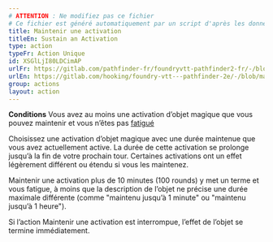```yaml
---
# ATTENTION : Ne modifiez pas ce fichier
# Ce fichier est généré automatiquement par un script d'après les données du module Foundry VTT officiel et de sa traduction
title: Maintenir une activation
titleEn: Sustain an Activation
type: action
typeFr: Action Unique
id: XSGlLjI80LDCimAP
urlFr: https://gitlab.com/pathfinder-fr/foundryvtt-pathfinder2-fr/-/blob/master/data/actions/XSGlLjI80LDCimAP.htm
urlEn: https://gitlab.com/hooking/foundry-vtt---pathfinder-2e/-/blob/master/packs/data/actions.db/sustain-an-activation.json
group: actions
layout: action
---
```

**Conditions** Vous avez au moins une activation d’objet magique que vous pouvez maintenir et vous n’êtes pas [fatigué](/_condition-items/fatigué.md)

Choisissez une activation d’objet magique avec une durée maintenue que vous avez actuellement active. La durée de cette activation se prolonge jusqu’à la fin de votre prochain tour. Certaines activations ont un effet légèrement différent ou étendu si vous les maintenez.

Maintenir une activation plus de 10 minutes (100 rounds) y met un terme et vous fatigue, à moins que la description de l’objet ne précise une durée maximale différente (comme "maintenu jusqu’à 1 minute" ou "maintenu jusqu’à 1 heure").

Si l’action Maintenir une activation est interrompue, l’effet de l’objet se termine immédiatement.



